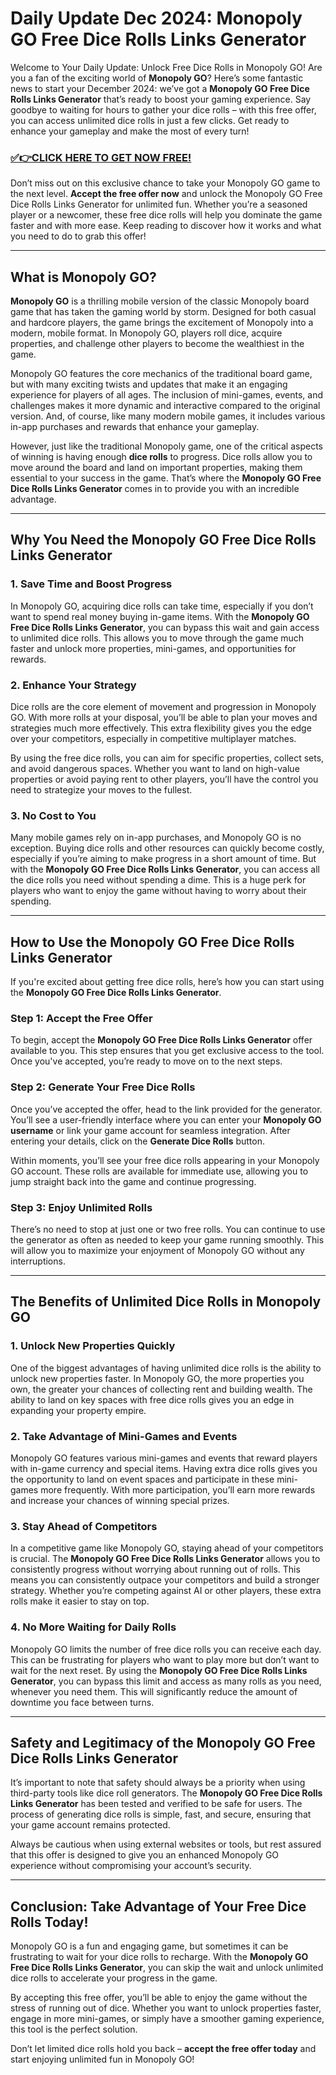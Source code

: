 # Daily Update Dec 2024: Monopoly GO Free Dice Rolls Links Generator

Welcome to Your Daily Update: Unlock Free Dice Rolls in Monopoly GO! Are you a fan of the exciting world of **Monopoly GO**? Here’s some fantastic news to start your December 2024: we’ve got a **Monopoly GO Free Dice Rolls Links Generator** that’s ready to boost your gaming experience. Say goodbye to waiting for hours to gather your dice rolls – with this free offer, you can access unlimited dice rolls in just a few clicks. Get ready to enhance your gameplay and make the most of every turn!

### [✅👉CLICK HERE TO GET NOW FREE!](https://freeforyou.xyz/monopoly/go/)

Don’t miss out on this exclusive chance to take your Monopoly GO game to the next level. **Accept the free offer now** and unlock the Monopoly GO Free Dice Rolls Links Generator for unlimited fun. Whether you’re a seasoned player or a newcomer, these free dice rolls will help you dominate the game faster and with more ease. Keep reading to discover how it works and what you need to do to grab this offer!

---

## What is Monopoly GO?

**Monopoly GO** is a thrilling mobile version of the classic Monopoly board game that has taken the gaming world by storm. Designed for both casual and hardcore players, the game brings the excitement of Monopoly into a modern, mobile format. In Monopoly GO, players roll dice, acquire properties, and challenge other players to become the wealthiest in the game.

Monopoly GO features the core mechanics of the traditional board game, but with many exciting twists and updates that make it an engaging experience for players of all ages. The inclusion of mini-games, events, and challenges makes it more dynamic and interactive compared to the original version. And, of course, like many modern mobile games, it includes various in-app purchases and rewards that enhance your gameplay.

However, just like the traditional Monopoly game, one of the critical aspects of winning is having enough **dice rolls** to progress. Dice rolls allow you to move around the board and land on important properties, making them essential to your success in the game. That’s where the **Monopoly GO Free Dice Rolls Links Generator** comes in to provide you with an incredible advantage.

---

## Why You Need the Monopoly GO Free Dice Rolls Links Generator

### 1. **Save Time and Boost Progress**

In Monopoly GO, acquiring dice rolls can take time, especially if you don’t want to spend real money buying in-game items. With the **Monopoly GO Free Dice Rolls Links Generator**, you can bypass this wait and gain access to unlimited dice rolls. This allows you to move through the game much faster and unlock more properties, mini-games, and opportunities for rewards.

### 2. **Enhance Your Strategy**

Dice rolls are the core element of movement and progression in Monopoly GO. With more rolls at your disposal, you’ll be able to plan your moves and strategies much more effectively. This extra flexibility gives you the edge over your competitors, especially in competitive multiplayer matches. 

By using the free dice rolls, you can aim for specific properties, collect sets, and avoid dangerous spaces. Whether you want to land on high-value properties or avoid paying rent to other players, you’ll have the control you need to strategize your moves to the fullest.

### 3. **No Cost to You**

Many mobile games rely on in-app purchases, and Monopoly GO is no exception. Buying dice rolls and other resources can quickly become costly, especially if you’re aiming to make progress in a short amount of time. But with the **Monopoly GO Free Dice Rolls Links Generator**, you can access all the dice rolls you need without spending a dime. This is a huge perk for players who want to enjoy the game without having to worry about their spending.

---

## How to Use the Monopoly GO Free Dice Rolls Links Generator

If you're excited about getting free dice rolls, here’s how you can start using the **Monopoly GO Free Dice Rolls Links Generator**. 

### Step 1: **Accept the Free Offer**

To begin, accept the **Monopoly GO Free Dice Rolls Links Generator** offer available to you. This step ensures that you get exclusive access to the tool. Once you've accepted, you’re ready to move on to the next steps.

### Step 2: **Generate Your Free Dice Rolls**

Once you’ve accepted the offer, head to the link provided for the generator. You’ll see a user-friendly interface where you can enter your **Monopoly GO username** or link your game account for seamless integration. After entering your details, click on the **Generate Dice Rolls** button.

Within moments, you’ll see your free dice rolls appearing in your Monopoly GO account. These rolls are available for immediate use, allowing you to jump straight back into the game and continue progressing.

### Step 3: **Enjoy Unlimited Rolls**

There’s no need to stop at just one or two free rolls. You can continue to use the generator as often as needed to keep your game running smoothly. This will allow you to maximize your enjoyment of Monopoly GO without any interruptions.

---

## The Benefits of Unlimited Dice Rolls in Monopoly GO

### 1. **Unlock New Properties Quickly**

One of the biggest advantages of having unlimited dice rolls is the ability to unlock new properties faster. In Monopoly GO, the more properties you own, the greater your chances of collecting rent and building wealth. The ability to land on key spaces with free dice rolls gives you an edge in expanding your property empire.

### 2. **Take Advantage of Mini-Games and Events**

Monopoly GO features various mini-games and events that reward players with in-game currency and special items. Having extra dice rolls gives you the opportunity to land on event spaces and participate in these mini-games more frequently. With more participation, you’ll earn more rewards and increase your chances of winning special prizes.

### 3. **Stay Ahead of Competitors**

In a competitive game like Monopoly GO, staying ahead of your competitors is crucial. The **Monopoly GO Free Dice Rolls Links Generator** allows you to consistently progress without worrying about running out of rolls. This means you can consistently outpace your competitors and build a stronger strategy. Whether you’re competing against AI or other players, these extra rolls make it easier to stay on top.

### 4. **No More Waiting for Daily Rolls**

Monopoly GO limits the number of free dice rolls you can receive each day. This can be frustrating for players who want to play more but don’t want to wait for the next reset. By using the **Monopoly GO Free Dice Rolls Links Generator**, you can bypass this limit and access as many rolls as you need, whenever you need them. This will significantly reduce the amount of downtime you face between turns.

---

## Safety and Legitimacy of the Monopoly GO Free Dice Rolls Links Generator

It’s important to note that safety should always be a priority when using third-party tools like dice roll generators. The **Monopoly GO Free Dice Rolls Links Generator** has been tested and verified to be safe for users. The process of generating dice rolls is simple, fast, and secure, ensuring that your game account remains protected.

Always be cautious when using external websites or tools, but rest assured that this offer is designed to give you an enhanced Monopoly GO experience without compromising your account’s security.

---

## Conclusion: Take Advantage of Your Free Dice Rolls Today!

Monopoly GO is a fun and engaging game, but sometimes it can be frustrating to wait for your dice rolls to recharge. With the **Monopoly GO Free Dice Rolls Links Generator**, you can skip the wait and unlock unlimited dice rolls to accelerate your progress in the game.

By accepting this free offer, you’ll be able to enjoy the game without the stress of running out of dice. Whether you want to unlock properties faster, engage in more mini-games, or simply have a smoother gaming experience, this tool is the perfect solution.

Don’t let limited dice rolls hold you back – **accept the free offer today** and start enjoying unlimited fun in Monopoly GO!
